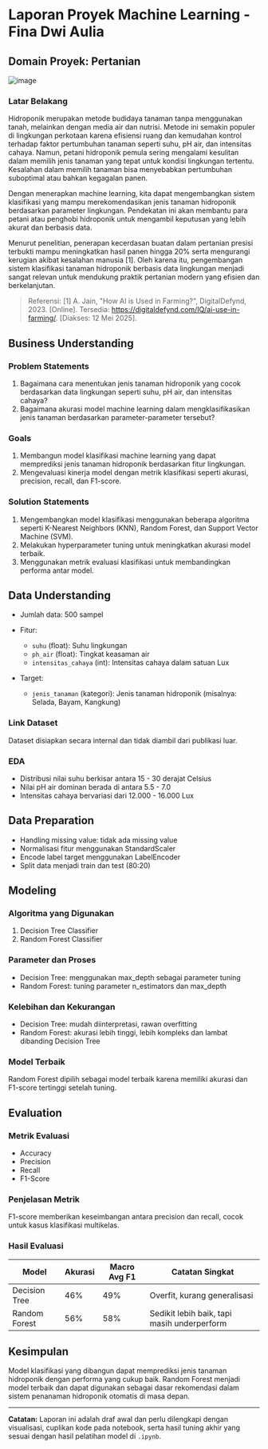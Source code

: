 # Laporan Proyek Machine Learning - Fina Dwi Aulia

## Domain Proyek: Pertanian
![image](hidroponik.png)
### Latar Belakang

Hidroponik merupakan metode budidaya tanaman tanpa menggunakan tanah, melainkan dengan media air dan nutrisi. Metode ini semakin populer di lingkungan perkotaan karena efisiensi ruang dan kemudahan kontrol terhadap faktor pertumbuhan tanaman seperti suhu, pH air, dan intensitas cahaya. Namun, petani hidroponik pemula sering mengalami kesulitan dalam memilih jenis tanaman yang tepat untuk kondisi lingkungan tertentu. Kesalahan dalam memilih tanaman bisa menyebabkan pertumbuhan suboptimal atau bahkan kegagalan panen.

Dengan menerapkan machine learning, kita dapat mengembangkan sistem klasifikasi yang mampu merekomendasikan jenis tanaman hidroponik berdasarkan parameter lingkungan. Pendekatan ini akan membantu para petani atau penghobi hidroponik untuk mengambil keputusan yang lebih akurat dan berbasis data.

Menurut penelitian, penerapan kecerdasan buatan dalam pertanian presisi terbukti mampu meningkatkan hasil panen hingga 20% serta mengurangi kerugian akibat kesalahan manusia [1]. Oleh karena itu, pengembangan sistem klasifikasi tanaman hidroponik berbasis data lingkungan menjadi sangat relevan untuk mendukung praktik pertanian modern yang efisien dan berkelanjutan.
> Referensi:
> [1] A. Jain, "How AI is Used in Farming?", DigitalDefynd, 2023. [Online]. Tersedia: https://digitaldefynd.com/IQ/ai-use-in-farming/. [Diakses: 12 Mei 2025].

## Business Understanding
### Problem Statements
1. Bagaimana cara menentukan jenis tanaman hidroponik yang cocok berdasarkan data lingkungan seperti suhu, pH air, dan intensitas cahaya?
2. Bagaimana akurasi model machine learning dalam mengklasifikasikan jenis tanaman berdasarkan parameter-parameter tersebut?

### Goals
1. Membangun model klasifikasi machine learning yang dapat memprediksi jenis tanaman hidroponik berdasarkan fitur lingkungan.
2. Mengevaluasi kinerja model dengan metrik klasifikasi seperti akurasi, precision, recall, dan F1-score.

### Solution Statements
1. Mengembangkan model klasifikasi menggunakan beberapa algoritma seperti K-Nearest Neighbors (KNN), Random Forest, dan Support Vector Machine (SVM).
2. Melakukan hyperparameter tuning untuk meningkatkan akurasi model terbaik.
3. Menggunakan metrik evaluasi klasifikasi untuk membandingkan performa antar model.

## Data Understanding

* Jumlah data: 500 sampel
* Fitur:

  * `suhu` (float): Suhu lingkungan
  * `ph_air` (float): Tingkat keasaman air
  * `intensitas_cahaya` (int): Intensitas cahaya dalam satuan Lux
* Target:

  * `jenis_tanaman` (kategori): Jenis tanaman hidroponik (misalnya: Selada, Bayam, Kangkung)

### Link Dataset

Dataset disiapkan secara internal dan tidak diambil dari publikasi luar.

### EDA

* Distribusi nilai suhu berkisar antara 15 - 30 derajat Celsius
* Nilai pH air dominan berada di antara 5.5 - 7.0
* Intensitas cahaya bervariasi dari 12.000 - 16.000 Lux

## Data Preparation

* Handling missing value: tidak ada missing value
* Normalisasi fitur menggunakan StandardScaler
* Encode label target menggunakan LabelEncoder
* Split data menjadi train dan test (80:20)

## Modeling

### Algoritma yang Digunakan

1. Decision Tree Classifier
2. Random Forest Classifier

### Parameter dan Proses

* Decision Tree: menggunakan max\_depth sebagai parameter tuning
* Random Forest: tuning parameter n\_estimators dan max\_depth

### Kelebihan dan Kekurangan

* Decision Tree: mudah diinterpretasi, rawan overfitting
* Random Forest: akurasi lebih tinggi, lebih kompleks dan lambat dibanding Decision Tree

### Model Terbaik

Random Forest dipilih sebagai model terbaik karena memiliki akurasi dan F1-score tertinggi setelah tuning.

## Evaluation

### Metrik Evaluasi

* Accuracy
* Precision
* Recall
* F1-Score

### Penjelasan Metrik

F1-score memberikan keseimbangan antara precision dan recall, cocok untuk kasus klasifikasi multikelas.

### Hasil Evaluasi

| Model           | Akurasi | Macro Avg F1 | Catatan Singkat                    |
|----------------|---------|---------------|------------------------------------|
| Decision Tree  | 46%     | 49%           | Overfit, kurang generalisasi       |
| Random Forest  | 56%     | 58%           | Sedikit lebih baik, tapi masih underperform |


## Kesimpulan

Model klasifikasi yang dibangun dapat memprediksi jenis tanaman hidroponik dengan performa yang cukup baik. Random Forest menjadi model terbaik dan dapat digunakan sebagai dasar rekomendasi dalam sistem penanaman hidroponik otomatis di masa depan.

---

**Catatan:** Laporan ini adalah draf awal dan perlu dilengkapi dengan visualisasi, cuplikan kode pada notebook, serta hasil tuning akhir yang sesuai dengan hasil pelatihan model di `.ipynb`.
